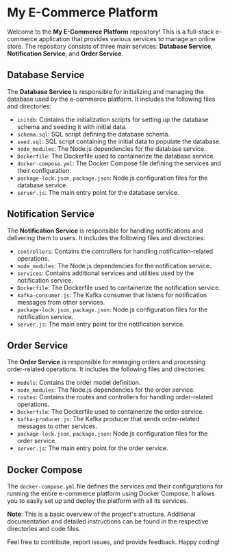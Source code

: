 # My E-Commerce Platform

Welcome to the **My E-Commerce Platform** repository! This is a full-stack e-commerce application that provides various services to manage an online store. The repository consists of three main services: **Database Service**, **Notification Service**, and **Order Service**.

## Database Service

The **Database Service** is responsible for initializing and managing the database used by the e-commerce platform. It includes the following files and directories:

- `initdb`: Contains the initialization scripts for setting up the database schema and seeding it with initial data.
- `schema.sql`: SQL script defining the database schema.
- `seed.sql`: SQL script containing the initial data to populate the database.
- `node_modules`: The Node.js dependencies for the database service.
- `Dockerfile`: The Dockerfile used to containerize the database service.
- `docker-compose.yml`: The Docker Compose file defining the services and their configuration.
- `package-lock.json`, `package.json`: Node.js configuration files for the database service.
- `server.js`: The main entry point for the database service.

## Notification Service

The **Notification Service** is responsible for handling notifications and delivering them to users. It includes the following files and directories:

- `controllers`: Contains the controllers for handling notification-related operations.
- `node_modules`: The Node.js dependencies for the notification service.
- `services`: Contains additional services and utilities used by the notification service.
- `Dockerfile`: The Dockerfile used to containerize the notification service.
- `kafka-consumer.js`: The Kafka consumer that listens for notification messages from other services.
- `package-lock.json`, `package.json`: Node.js configuration files for the notification service.
- `server.js`: The main entry point for the notification service.

## Order Service

The **Order Service** is responsible for managing orders and processing order-related operations. It includes the following files and directories:

- `models`: Contains the order model definition.
- `node_modules`: The Node.js dependencies for the order service.
- `routes`: Contains the routes and controllers for handling order-related operations.
- `Dockerfile`: The Dockerfile used to containerize the order service.
- `kafka-producer.js`: The Kafka producer that sends order-related messages to other services.
- `package-lock.json`, `package.json`: Node.js configuration files for the order service.
- `server.js`: The main entry point for the order service.

## Docker Compose

The `docker-compose.yml` file defines the services and their configurations for running the entire e-commerce platform using Docker Compose. It allows you to easily set up and deploy the platform with all its services.

**Note**: This is a basic overview of the project's structure. Additional documentation and detailed instructions can be found in the respective directories and code files.

Feel free to contribute, report issues, and provide feedback. Happy coding!
